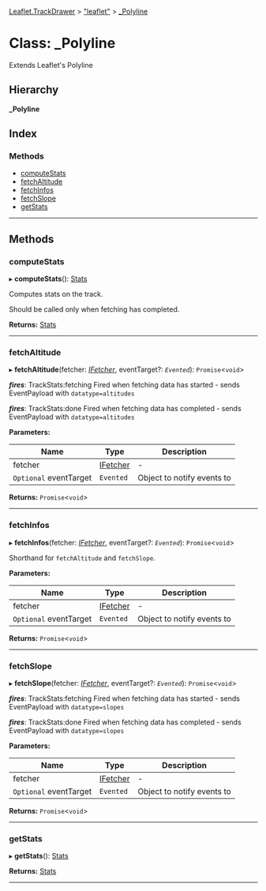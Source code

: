[Leaflet.TrackDrawer](../README.md) > ["leaflet"](../modules/_leaflet_.md) > [_Polyline](../classes/_leaflet_._polyline.md)

# Class: _Polyline

Extends Leaflet's Polyline

## Hierarchy

**_Polyline**

## Index

### Methods

* [computeStats](_leaflet_._polyline.md#computestats)
* [fetchAltitude](_leaflet_._polyline.md#fetchaltitude)
* [fetchInfos](_leaflet_._polyline.md#fetchinfos)
* [fetchSlope](_leaflet_._polyline.md#fetchslope)
* [getStats](_leaflet_._polyline.md#getstats)

---

## Methods

<a id="computestats"></a>

###  computeStats

▸ **computeStats**(): [Stats](_leaflet_.trackstats.stats.md)

Computes stats on the track.

Should be called only when fetching has completed.

**Returns:** [Stats](_leaflet_.trackstats.stats.md)

___
<a id="fetchaltitude"></a>

###  fetchAltitude

▸ **fetchAltitude**(fetcher: *[IFetcher](../interfaces/_leaflet_.trackstats.ifetcher.md)*, eventTarget?: *`Evented`*): `Promise`<`void`>

*__fires__*: TrackStats:fetching Fired when fetching data has started - sends EventPayload with `datatype=altitudes`

*__fires__*: TrackStats:done Fired when fetching data has completed - sends EventPayload with `datatype=altitudes`

**Parameters:**

| Name | Type | Description |
| ------ | ------ | ------ |
| fetcher | [IFetcher](../interfaces/_leaflet_.trackstats.ifetcher.md) |  \- |
| `Optional` eventTarget | `Evented` |  Object to notify events to |

**Returns:** `Promise`<`void`>

___
<a id="fetchinfos"></a>

###  fetchInfos

▸ **fetchInfos**(fetcher: *[IFetcher](../interfaces/_leaflet_.trackstats.ifetcher.md)*, eventTarget?: *`Evented`*): `Promise`<`void`>

Shorthand for `fetchAltitude` and `fetchSlope`.

**Parameters:**

| Name | Type | Description |
| ------ | ------ | ------ |
| fetcher | [IFetcher](../interfaces/_leaflet_.trackstats.ifetcher.md) |  \- |
| `Optional` eventTarget | `Evented` |  Object to notify events to |

**Returns:** `Promise`<`void`>

___
<a id="fetchslope"></a>

###  fetchSlope

▸ **fetchSlope**(fetcher: *[IFetcher](../interfaces/_leaflet_.trackstats.ifetcher.md)*, eventTarget?: *`Evented`*): `Promise`<`void`>

*__fires__*: TrackStats:fetching Fired when fetching data has started - sends EventPayload with `datatype=slopes`

*__fires__*: TrackStats:done Fired when fetching data has completed - sends EventPayload with `datatype=slopes`

**Parameters:**

| Name | Type | Description |
| ------ | ------ | ------ |
| fetcher | [IFetcher](../interfaces/_leaflet_.trackstats.ifetcher.md) |  \- |
| `Optional` eventTarget | `Evented` |  Object to notify events to |

**Returns:** `Promise`<`void`>

___
<a id="getstats"></a>

###  getStats

▸ **getStats**(): [Stats](_leaflet_.trackstats.stats.md)

**Returns:** [Stats](_leaflet_.trackstats.stats.md)

___

